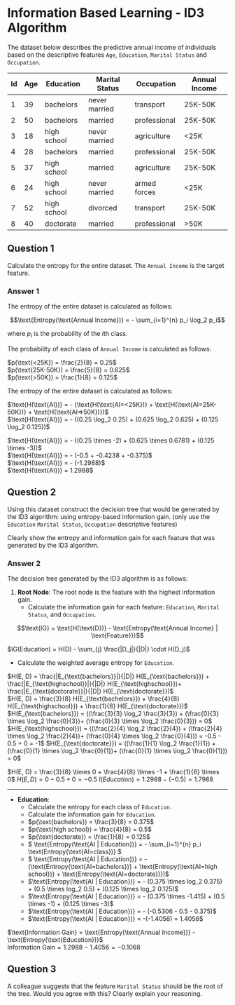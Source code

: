 
# Information Based Learning - ID3 Algorithm

The dataset below describes the predictive annual income of individuals based on the descriptive features `Age`, `Education`, `Marital Status` and `Occupation`.

| Id | Age | Education   | Marital Status | Occupation   | Annual Income |
|----|-----|-------------|----------------|--------------|---------------|
| 1  | 39  | bachelors   | never married  | transport    | 25K-50K       |
| 2  | 50  | bachelors   | married        | professional | 25K-50K       |
| 3  | 18  | high school | never married  | agriculture  | <25K          |
| 4  | 28  | bachelors   | married        | professional | 25K-50K       |
| 5  | 37  | high school | married        | agriculture  | 25K-50K       |
| 6  | 24  | high school | never married  | armed forces | <25K          |
| 7  | 52  | high school | divorced       | transport    | 25K-50K       |
| 8  | 40  | doctorate   | married        | professional | >50K          |

## Question 1

Calculate the entropy for the entire dataset. The `Annual Income` is the target feature.

### Answer 1

The entropy of the entire dataset is calculated as follows:

$$\text{Entropy(\text{Annual Income})} = - \sum_{i=1}^{n} p_i \log_2 p_i$$

where $p_i$ is the probability of the $i$th class.

The probability of each class of `Annual Income` is calculated as follows:

$p(\text{<25K}) = \frac{2}{8} = 0.25$  
$p(\text{25K-50K}) = \frac{5}{8} = 0.625$  
$p(\text{>50K}) = \frac{1}{8} = 0.125$  

The entropy of the entire dataset is calculated as follows:

$\text{H(\text{AI})} = - (\text{H(\text{AI=<25K})} + \text{H(\text{AI=25K-50K})} + \text{H(\text{AI=>50K})})$  
$\text{H(\text{AI})} = - ((0.25 \log_2 0.25) + (0.625 \log_2 0.625) + (0.125 \log_2 0.125))$  

$\text{H(\text{AI})} = - ((0.25 \times -2) + (0.625 \times 0.6781) + (0.125 \times -3))$  
$\text{H(\text{AI})} = - (-0.5 + -0.4238 + -0.375)$  
$\text{H(\text{AI})} = - (-1.2988)$  
$\text{H(\text{AI})} = 1.2988$

## Question 2

Using this dataset construct the decision tree that would be generated by the ID3 algorithm: using entropy-based information gain. (only use the `Education` `Marital Status`, `Occupation` descriptive features)

Clearly show the entropy and information gain for each feature that was generated by the ID3 algorithm.

### Answer 2

The decision tree generated by the ID3 algorithm is as follows:

1. **Root Node**: The root node is the feature with the highest information gain.  
   - Calculate the information gain for each feature: `Education`, `Marital Status`, and `Occupation`.

$$\text{IG} = \text{H(\text{D})} - \text{Entropy(\text{Annual Income} | \text{Feature})}$$

$IG(Education) = H(D) - \sum_{j} \frac{|D_j|}{|D|} \cdot H(D_j)$

- Calculate the weighted average entropy for `Education`.

$H(E, D) = \frac{|E_{\text{bachelors}}|}{|D|} H(E_{\text{bachelors}}) + \frac{|E_{\text{highschool}}|}{|D|} H(E_{\text{highschool}})+ \frac{|E_{\text{doctorate}}|}{|D|} H(E_{\text{doctorate}})$  
$H(E, D) = \frac{3}{8} H(E_{\text{bachelors}}) + \frac{4}{8} H(E_{\text{highschool}}) + \frac{1}{8} H(E_{\text{doctorate}})$  
$H(E_{\text{bachelors}}) = ((\frac{3}{3} \log_2 \frac{3}{3}) + (\frac{0}{3} \times \log_2 \frac{0}{3})+ (\frac{0}{3} \times \log_2 \frac{0}{3})) = 0$
$H(E_{\text{highschool}}) = ((\frac{2}{4} \log_2 \frac{2}{4}) + (\frac{2}{4} \times \log_2 \frac{2}{4})+ (\frac{0}{4} \times \log_2 \frac{0}{4})) = -0.5 - 0.5 + 0 = -1$
$H(E_{\text{doctorate}}) = ((\frac{1}{1} \log_2 \frac{1}{1}) + (\frac{0}{1} \times \log_2 \frac{0}{1})+ (\frac{0}{1} \times \log_2 \frac{0}{1})) = 0$

$H(E, D) = \frac{3}{8} \times 0 + \frac{4}{8} \times -1 + \frac{1}{8} \times 0$
$H(E, D) = 0 - 0.5 + 0 = -0.5$
$I(Education) = 1.2988 - (-0.5) = 1.7988$


---








 - **Education**:
   - Calculate the entropy for each class of `Education`.
   - Calculate the information gain for `Education`.
   - $p(\text{bachelors}) = \frac{3}{8} = 0.375$
   - $p(\text{high school}) = \frac{4}{8} = 0.5$
   - $p(\text{doctorate}) = \frac{1}{8} = 0.125$
   - $ \text{Entropy(\text{AI | Education})} = - \sum_{i=1}^{n} p_i \text{Entropy(\text{AI=class})} $
   - $ \text{Entropy(\text{AI | Education})} = -(\text{Entropy(\text{AI=bachelors})} + \text{Entropy(\text{AI=high school})} + \text{Entropy(\text{AI=doctorate})})$
   - $\text{Entropy(\text{AI | Education})} = - (0.375 \times log_2 0.375) + (0.5 \times log_2 0.5) + (0.125 \times log_2 0.125)$
   - $\text{Entropy(\text{AI | Education})} = - (0.375 \times -1.415) + (0.5 \times -1) + (0.125 \times -3)$
   - $\text{Entropy(\text{AI | Education})} = - (-0.5306 - 0.5 - 0.375)$  
   - $\text{Entropy(\text{AI | Education})} = -(-1.4056) = 1.4056$  


$\text{Information Gain} = \text{Entropy(\text{Annual Income})} - \text{Entropy(\text{Education})}$  
$\text{Information Gain} = 1.2988 - 1.4056 = -0.1068$  


## Question 3

A colleague suggests that the feature `Marital Status` should be the root of the tree. Would you agree with this? Clearly explain your reasoning.
